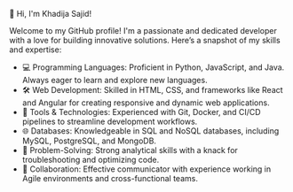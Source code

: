 👋 Hi, I'm Khadija Sajid!

Welcome to my GitHub profile! I'm a passionate and dedicated developer with a love for building innovative solutions. Here’s a snapshot of my skills and expertise:

- 💻 Programming Languages: Proficient in Python, JavaScript, and Java. Always eager to learn and explore new languages.
- 🛠️ Web Development: Skilled in HTML, CSS, and frameworks like React and Angular for creating responsive and dynamic web applications.
- 🔧 Tools & Technologies: Experienced with Git, Docker, and CI/CD pipelines to streamline development workflows.
- 🌐 Databases: Knowledgeable in SQL and NoSQL databases, including MySQL, PostgreSQL, and MongoDB.
- 🧩 Problem-Solving: Strong analytical skills with a knack for troubleshooting and optimizing code.
- 🤝 Collaboration: Effective communicator with experience working in Agile environments and cross-functional teams.

